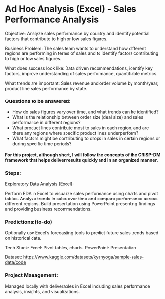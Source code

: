 
# Ad Hoc Analysis (Excel) - Sales Performance Analysis

 
Objective: Analyze sales performance by country and identify potential factors that contribute to high or low sales figures.
  
Business Problem: The sales team wants to understand how different regions are performing in terms of sales and to identify factors contributing to high or low sales figures.


What does success look like: Data driven recommendations, identify key factors, improve understanding of sales performance, quantifiable metrics.

What trends are important: Sales revenue and order volume by month/year, product line sales performance by state.



### Questions to be answered:

- How do sales figures vary over time, and what trends can be identified?
- What is the relationship between order size (deal size) and sales performance in different regions?
- What product lines contribute most to sales in each region, and are there any regions where specific product lines underperform?
- What factors might be contributing to drops in sales in certain regions or during specific time periods?
			


#### For this project, although short, I will follow the concepts of the CRISP-DM framework that helps deliver results quickly and in an organized manner.



### Steps:

Exploratory Data Analysis (Excel):

Perform EDA in Excel to visualize sales performance using charts and pivot tables.
Analyze trends in sales over time and compare performance across different regions.
Build presentation using PowerPoint presenting findings and providing business recommendations.


### Predictions:(to-do)


Optionally use Excel’s forecasting tools to predict future sales trends based on historical data.

Tech Stack:
Excel: Pivot tables, charts.
PowerPoint: Presentation.


Dataset:
https://www.kaggle.com/datasets/kyanyoga/sample-sales-data/code


### Project Management:
Managed locally with deliverables in Excel including sales performance analysis, insights, and visualizations.


